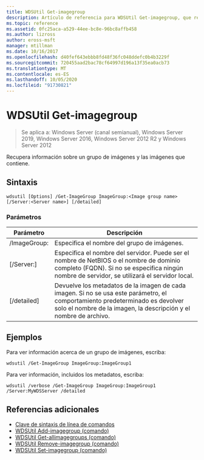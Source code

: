 ```yaml
---
title: WDSUtil Get-imagegroup
description: Artículo de referencia para WDSUtil Get-imagegroup, que recupera información sobre un grupo de imágenes y las imágenes que hay en él.
ms.topic: reference
ms.assetid: 0fc25aca-a529-44ee-bc8e-96bc8affb458
ms.author: lizross
author: eross-msft
manager: mtillman
ms.date: 10/16/2017
ms.openlocfilehash: d40fef643ebbb8fd48f36fc048ddefc0b4b3229f
ms.sourcegitcommit: 720455aad2bac78cf64997d196a13f35ea0acb73
ms.translationtype: MT
ms.contentlocale: es-ES
ms.lasthandoff: 10/05/2020
ms.locfileid: "91730821"
---
```

# <a name="wdsutil-get-imagegroup"></a>WDSUtil Get-imagegroup

> Se aplica a: Windows Server (canal semianual), Windows Server 2019, Windows Server 2016, Windows Server 2012 R2 y Windows Server 2012

Recupera información sobre un grupo de imágenes y las imágenes que contiene.

## <a name="syntax"></a>Sintaxis
```
wdsutil [Options] /Get-ImageGroup ImageGroup:<Image group name> [/Server:<Server name>] [/detailed]
```
### <a name="parameters"></a>Parámetros
|Parámetro|Descripción|
|-------|--------|
|/ImageGroup:<Image group name>|Especifica el nombre del grupo de imágenes.|
|[/Server:<Server name>]|Especifica el nombre del servidor. Puede ser el nombre de NetBIOS o el nombre de dominio completo (FQDN). Si no se especifica ningún nombre de servidor, se utilizará el servidor local.|
|[/detailed]|Devuelve los metadatos de la imagen de cada imagen. Si no se usa este parámetro, el comportamiento predeterminado es devolver solo el nombre de la imagen, la descripción y el nombre de archivo.|
## <a name="examples"></a>Ejemplos
Para ver información acerca de un grupo de imágenes, escriba:
```
wdsutil /Get-ImageGroup ImageGroup:ImageGroup1
```
Para ver información, incluidos los metadatos, escriba:
```
wdsutil /verbose /Get-ImageGroup ImageGroup:ImageGroup1 /Server:MyWDSServer /detailed
```
## <a name="additional-references"></a>Referencias adicionales
- [Clave de sintaxis de línea de comandos](command-line-syntax-key.md)
- [WDSUtil Add-imagegroup (comando)](wdsutil-add-imagegroup.md)
- [WDSUtil Get-allimagegroups (comando)](wdsutil-get-allimagegroups.md)
- [WDSUtil Remove-imagegroup (comando)](wdsutil-remove-imagegroup.md)
- [WDSUtil Set-imagegroup (comando)](wdsutil-set-imagegroup.md)
